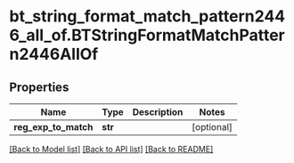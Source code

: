 # bt_string_format_match_pattern2446_all_of.BTStringFormatMatchPattern2446AllOf

## Properties
Name | Type | Description | Notes
------------ | ------------- | ------------- | -------------
**reg_exp_to_match** | **str** |  | [optional] 

[[Back to Model list]](../README.md#documentation-for-models) [[Back to API list]](../README.md#documentation-for-api-endpoints) [[Back to README]](../README.md)


